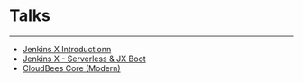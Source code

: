 # Talks

---

* [Jenkins X Introductionn](jenkinsx-generic/index.html)
* [Jenkins X - Serverless & JX Boot](jenkinsx-serverless/index.html)
* [CloudBees Core (Modern)](core-modern/index.html)
